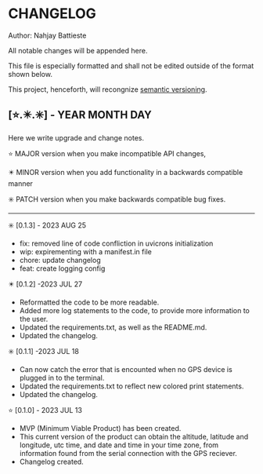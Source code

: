 # CHANGELOG

Author: Nahjay Battieste

All notable changes will be appended here.

This file is especially formatted and shall not be edited outside of the format
shown below.


This project, henceforth, will recongnize [semantic versioning](https://semver.org/).

## [⭐.✴️.✳️] - YEAR MONTH DAY

Here we write upgrade and change notes.

⭐ MAJOR version when you make incompatible API changes,

✴️ MINOR version when you add functionality in a backwards compatible manner

✳️ PATCH version when you make backwards compatible bug fixes.

-------------------------------------------------------------------------------
✳️ [0.1.3] - 2023 AUG 25
- fix: removed line of code confliction in uvicrons initialization
- wip: expirementing with a manifest.in file
- chore: update changelog
- feat: create logging config

✴️ [0.1.2] -2023 JUL 27
- Reformatted the code to be more readable.
- Added more log statements to the code, to provide more information to the user.
- Updated the requirements.txt, as well as the README.md.
- Updated the changelog.

✳️ [0.1.1] -2023 JUL 18
- Can now catch the error that is encounted when no GPS device is plugged in to the terminal.
- Updated the requirements.txt to reflect new colored print statements.
- Updated the changelog.

⭐ [0.1.0] - 2023 JUL 13
- MVP (Minimum Viable Product) has been created.
- This current version of the product can obtain the altitude, latitude and longitude, utc time, and date and time in your time zone, from information found from the serial connection with the GPS reciever.
- Changelog created.


